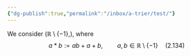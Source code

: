 ```yaml
---
{"dg-publish":true,"permalink":"/inbox/a-trier/test/"}
---
```

We consider $(\mathbb{R} \setminus \{-1\},)$, where
$$a*b:=ab+a+b, \quad\quad a, b \in \mathbb{R}\setminus\{-1\} \quad (2.134)$$
